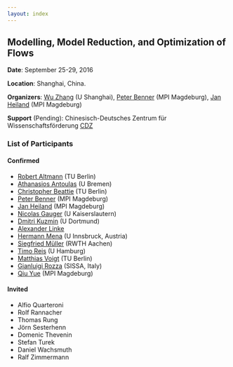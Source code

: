 ```yaml
---
layout: index
---
```


Modelling, Model Reduction, and Optimization of Flows
---

**Date**: September 25-29, 2016 

**Location**: Shanghai, China. 

**Organizers**: [Wu Zhang](http://www.hpcc.shu.edu.cn/Portals/283/people/zhangwu.html) (U Shanghai), [Peter Benner](http://www.mpi-magdeburg.mpg.de/mitarbeiter/26532/15020) (MPI Magdeburg), [Jan Heiland](http://www.mpi-magdeburg.mpg.de/mitarbeiter/29457/834708) (MPI Magdeburg)

**Support** (Pending): Chinesisch-Deutsches Zentrum für Wissenschaftsförderung [CDZ](http://www.sinogermanscience.org.cn/de/index.html)

### List of Participants

#### Confirmed
 * [Robert Altmann](https://www.math.tu-berlin.de/fachgebiete_ag_modnumdiff/fg_numerische_mathematik/v-menue/mitarbeiter/robert_altmann/home/) (TU Berlin)
 * [Athanasios Antoulas](https://www.jacobs-university.de/directory/aantoulas) (U Bremen)
 * [Christopher Beattie](https://www.math.vt.edu/people/beattie/research/Research_Interests.html) (TU Berlin)
 * [Peter Benner](http://www.mpi-magdeburg.mpg.de/mitarbeiter/26532/15020) (MPI Magdeburg)
 * [Jan Heiland](http://www.mpi-magdeburg.mpg.de/mitarbeiter/29457/834708) (MPI Magdeburg)
 * [Nicolas Gauger](http://www.scicomp.uni-kl.de/team/gauger/) (U Kaiserslautern)
 * [Dmitri Kuzmin](http://www.mathematik.uni-dortmund.de/de/personen/person/Dmitri+Kuzmin.html) (U Dortmund)
 * [Alexander Linke](http://www.wias-berlin.de/~linke/)
 * [Hermann Mena](http://homepage.uibk.ac.at/~c7021020/) (U Innsbruck, Austria)
 * [Siegfried M&uuml;ller](https://www.igpm.rwth-aachen.de/personen/mueller) (RWTH Aachen)
 * [Timo Reis](http://www.math.uni-hamburg.de/home/reis/index.html.en) (U Hamburg)
 * [Matthias Voigt](http://www.math.tu-berlin.de/fachgebiete_ag_modnumdiff/fg_numerische_mathematik/v_menue/mitarbeiter/matthias_voigt/home/) (TU Berlin)
 * [Gianluigi Rozza](http://www.math.sissa.it/users/gianluigi-rozza) (SISSA, Italy)
 * [Qiu Yue](http://www.mpi-magdeburg.mpg.de/employees/47281/823076) (MPI Magdeburg)

#### Invited
 * Alfio Quarteroni
 * Rolf Rannacher
 * Thomas Rung
 * J&ouml;rn Sesterhenn
 * Domenic Thevenin
 * Stefan Turek
 * Daniel Wachsmuth
 * Ralf Zimmermann
